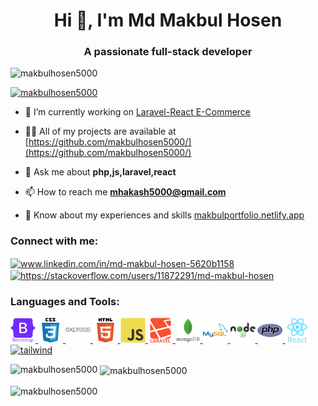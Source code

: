 <h1 align="center">Hi 👋, I'm Md Makbul Hosen</h1>
<h3 align="center">A passionate full-stack developer</h3>

<p align="left"> <img src="https://komarev.com/ghpvc/?username=makbulhosen5000&label=Profile%20views&color=0e75b6&style=flat" alt="makbulhosen5000" /> </p>

<p align="left"> <a href="https://github.com/ryo-ma/github-profile-trophy"><img src="https://github-profile-trophy.vercel.app/?username=makbulhosen5000" alt="makbulhosen5000" /></a> </p>

- 🔭 I’m currently working on [Laravel-React E-Commerce](https://github.com/makbulhosen5000/lara-react-ecom)

- 👨‍💻 All of my projects are available at [https://github.com/makbulhosen5000/](https://github.com/makbulhosen5000/)

- 💬 Ask me about **php,js,laravel,react**

- 📫 How to reach me **mhakash5000@gmail.com**

- 📄 Know about my experiences and skills [makbulportfolio.netlify.app](makbulportfolio.netlify.app)

<h3 align="left">Connect with me:</h3>
<p align="left">
<a href="https://linkedin.com/in/www.linkedin.com/in/md-makbul-hosen-5620b1158" target="blank"><img align="center" src="https://raw.githubusercontent.com/rahuldkjain/github-profile-readme-generator/master/src/images/icons/Social/linked-in-alt.svg" alt="www.linkedin.com/in/md-makbul-hosen-5620b1158" height="30" width="40" /></a>
<a href="https://stackoverflow.com/users/https://stackoverflow.com/users/11872291/md-makbul-hosen" target="blank"><img align="center" src="https://raw.githubusercontent.com/rahuldkjain/github-profile-readme-generator/master/src/images/icons/Social/stack-overflow.svg" alt="https://stackoverflow.com/users/11872291/md-makbul-hosen" height="30" width="40" /></a>
</p>

<h3 align="left">Languages and Tools:</h3>
<p align="left"> <a href="https://getbootstrap.com" target="_blank" rel="noreferrer"> <img src="https://raw.githubusercontent.com/devicons/devicon/master/icons/bootstrap/bootstrap-plain-wordmark.svg" alt="bootstrap" width="40" height="40"/> </a> <a href="https://www.w3schools.com/css/" target="_blank" rel="noreferrer"> <img src="https://raw.githubusercontent.com/devicons/devicon/master/icons/css3/css3-original-wordmark.svg" alt="css3" width="40" height="40"/> </a> <a href="https://expressjs.com" target="_blank" rel="noreferrer"> <img src="https://raw.githubusercontent.com/devicons/devicon/master/icons/express/express-original-wordmark.svg" alt="express" width="40" height="40"/> </a> <a href="https://www.w3.org/html/" target="_blank" rel="noreferrer"> <img src="https://raw.githubusercontent.com/devicons/devicon/master/icons/html5/html5-original-wordmark.svg" alt="html5" width="40" height="40"/> </a> <a href="https://developer.mozilla.org/en-US/docs/Web/JavaScript" target="_blank" rel="noreferrer"> <img src="https://raw.githubusercontent.com/devicons/devicon/master/icons/javascript/javascript-original.svg" alt="javascript" width="40" height="40"/> </a> <a href="https://laravel.com/" target="_blank" rel="noreferrer"> <img src="https://raw.githubusercontent.com/devicons/devicon/master/icons/laravel/laravel-plain-wordmark.svg" alt="laravel" width="40" height="40"/> </a> <a href="https://www.mongodb.com/" target="_blank" rel="noreferrer"> <img src="https://raw.githubusercontent.com/devicons/devicon/master/icons/mongodb/mongodb-original-wordmark.svg" alt="mongodb" width="40" height="40"/> </a> <a href="https://www.mysql.com/" target="_blank" rel="noreferrer"> <img src="https://raw.githubusercontent.com/devicons/devicon/master/icons/mysql/mysql-original-wordmark.svg" alt="mysql" width="40" height="40"/> </a> <a href="https://nodejs.org" target="_blank" rel="noreferrer"> <img src="https://raw.githubusercontent.com/devicons/devicon/master/icons/nodejs/nodejs-original-wordmark.svg" alt="nodejs" width="40" height="40"/> </a> <a href="https://www.php.net" target="_blank" rel="noreferrer"> <img src="https://raw.githubusercontent.com/devicons/devicon/master/icons/php/php-original.svg" alt="php" width="40" height="40"/> </a> <a href="https://reactjs.org/" target="_blank" rel="noreferrer"> <img src="https://raw.githubusercontent.com/devicons/devicon/master/icons/react/react-original-wordmark.svg" alt="react" width="40" height="40"/> </a> <a href="https://tailwindcss.com/" target="_blank" rel="noreferrer"> <img src="https://www.vectorlogo.zone/logos/tailwindcss/tailwindcss-icon.svg" alt="tailwind" width="40" height="40"/> </a> </p>

<p><img align="left" src="https://github-readme-stats.vercel.app/api/top-langs?username=makbulhosen5000&show_icons=true&locale=en&layout=compact" alt="makbulhosen5000" /></p>

<p>&nbsp;<img align="center" src="https://github-readme-stats.vercel.app/api?username=makbulhosen5000&show_icons=true&locale=en" alt="makbulhosen5000" /></p>

<p><img align="center" src="https://github-readme-streak-stats.herokuapp.com/?user=makbulhosen5000&" alt="makbulhosen5000" /></p>

